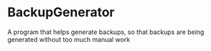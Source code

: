 # BackupGenerator
A program that helps generate backups, so that backups are being generated without too much manual work
